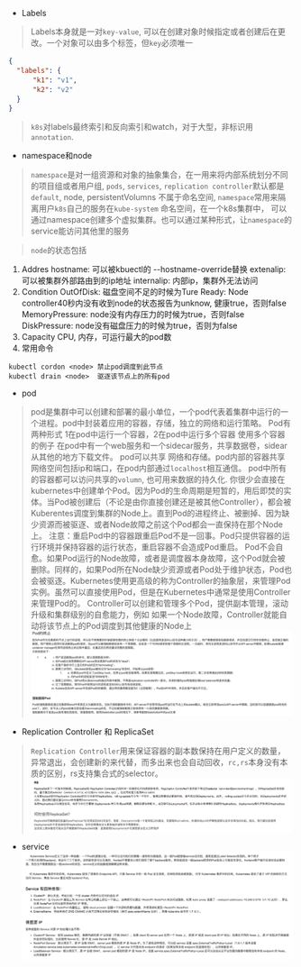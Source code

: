 - Labels
> Labels本身就是一对`key-value`,  可以在创建对象时候指定或者创建后在更改。一个对象可以由多个标签，但`key`必须唯一
```json
{
  "labels": {
      "k1": "v1",
      "k2": "v2"
  }
}
```
> `k8s`对labels最终索引和反向索引和watch，对于大型，非标识用`annotation`.

- namespace和node
> `namespace`是对一组资源和对象的抽象集合，在一用来将内部系统划分不同的项目组或者用户组, `pods`, `services`, `replication controller`默认都是`default`, node, persistentVolumns 不属于命名空间, `namespace`常用来隔离用户`k8s`自己的服务在`kube-system` 命名空间，在一个k8s集群中， 可以通过namespace创建多个虚拟集群。也可以通过某种形式，让`namespace`的service能访问其他里的服务

> `node`的状态包括
1. Addres
    hostname: 可以被kbuectl的 --hostname-override替换
    extenalip: 可以被集群外部路由到的ip地址
    internalip: 内部ip，集群外无法访问
2. Condition
    OutOfDisk: 磁盘空间不足的时候为Ture
    Ready: Node controller40秒内没有收到node的状态报告为unknow, 健康true，否则false
    MemoryPressure: node没有内存压力的时候为true，否则false
    DiskPressure: node没有磁盘压力的时候为true，否则为false
3. Capacity
    CPU, 内存，可运行最大的pod数
4. 常用命令
```
kubectl cordon <node> 禁止pod调度到此节点
kubectl drain <node>  驱逐该节点上的所有pod
```

- pod
> pod是集群中可以创建和部署的最小单位，一个pod代表着集群中运行的一个进程。pod中封装着应用的容器，存储，独立的网络和运行策略。
> Pod有两种形式 1在pod中运行一个容器，2在pod中运行多个容器
> 使用多个容器的例子 在pod中有一个web服务和一个sidecar服务，共享数据卷，sidear从其他的地方下载文件。
> pod可以共享 网络和存储。pod内部的容器共享网络空间包括ip和端口，在pod内部通过`localhost`相互通信。
> pod中所有的容器都可以访问共享的`volumn`, 也可用来数据的持久化.
> 你很少会直接在kubernetes中创建单个Pod。因为Pod的生命周期是短暂的，用后即焚的实体。当Pod被创建后（不论是由你直接创建还是被其他Controller），都会被Kuberentes调度到集群的Node上。直到Pod的进程终止、被删掉、因为缺少资源而被驱逐、或者Node故障之前这个Pod都会一直保持在那个Node上。
> 注意：重启Pod中的容器跟重启Pod不是一回事。Pod只提供容器的运行环境并保持容器的运行状态，重启容器不会造成Pod重启。
> Pod不会自愈。如果Pod运行的Node故障，或者是调度器本身故障，这个Pod就会被删除。同样的，如果Pod所在Node缺少资源或者Pod处于维护状态，Pod也会被驱逐。Kubernetes使用更高级的称为Controller的抽象层，来管理Pod实例。虽然可以直接使用Pod，但是在Kubernetes中通常是使用Controller来管理Pod的。
> Controller可以创建和管理多个Pod，提供副本管理，滚动升级和集群级别的自愈能力，例如 如果一个Node故障，Controller就能自动将该节点上的Pod调度到其他健康的Node上
![pod delete](image/pod.png)


- Replication Controller 和 ReplicaSet
> `Replication Controller`用来保证容器的副本数保持在用户定义的数量，异常退出，会创建新的来代替，而多出来也会自动回收，`rc,rs`本身没有本质的区别，rs支持集合式的selector。
![rs](image/rs.png)


- service
![service](image/service.png)